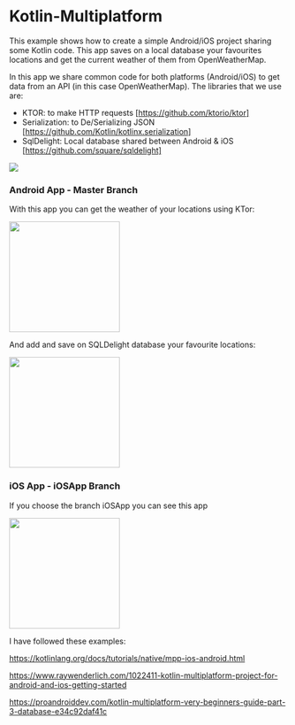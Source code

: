# Kotlin-Multiplatform

This example shows how to create a simple Android/iOS project sharing some Kotlin code. This app saves on a local database your favourites locations and get the current weather of them from OpenWeatherMap.

In this app we share common code for both platforms (Android/iOS) to get data from an API (in this case OpenWeatherMap). The libraries that we use are:

- KTOR: to make HTTP requests [https://github.com/ktorio/ktor]
- Serialization: to De/Serializing JSON [https://github.com/Kotlin/kotlinx.serialization]
- SqlDelight: Local database shared between Android & iOS [https://github.com/square/sqldelight]

<img src="https://github.com/jarroyoesp/KotlinMultiPlatform/blob/master/images/GetLocationDiagram.png">

### Android App - Master Branch

With this app you can get the weather of your locations using KTor:

<img src="https://github.com/jarroyoesp/KotlinMultiPlatform/blob/master/images/AndroidCaptureWeather.png" width="200">

And add and save on SQLDelight database your favourite locations:

<img src="https://github.com/jarroyoesp/KotlinMultiPlatform/blob/master/images/AndroidCaptureLocationList.png" width="200">

### iOS App - iOSApp Branch
If you choose the branch iOSApp you can see this app

<img src="https://github.com/jarroyoesp/KotlinMultiPlatform/blob/master/images/iOS_App.png" width="200">

I have followed these examples:

https://kotlinlang.org/docs/tutorials/native/mpp-ios-android.html

https://www.raywenderlich.com/1022411-kotlin-multiplatform-project-for-android-and-ios-getting-started

https://proandroiddev.com/kotlin-multiplatform-very-beginners-guide-part-3-database-e34c92daf41c


